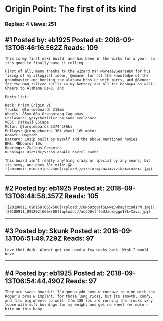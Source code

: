 # Origin Point: The first of its kind

### Replies: 4 Views: 251

## \#1 Posted by: eb1925 Posted at: 2018-09-13T06:46:16.562Z Reads: 109

```
This is my first esk8 build, and has been in the works for a year, so it's good to finally have it rolling. 

First of all, many thanks to the wizard man @GreasyGearsWRX for his fixing of my illogical ideas, @mmaner for all the knowledge of the grandmaster and hooking the alabama bros up with parts, and @Sender for the MAD silicon skillz on my battery and all the hookups as well. Cheers to Alabama Esk8, inc.

Parts list:

Deck: Prism Origin V1
Trucks: @torqueboards 218mm
Wheels: 85mm 80a Orangatang Caguamas 
Enclosure: @psychotiller no name enclosure
VESC: @stewii ESCape
Motor: @torqueboards 6374 190kv
Pulleys: @torqueboards 36t wheel 16t motor
Remote: Maytech 
Battery: 10s5p built by myself and the above mentioned homies
BMS: MBboards 10s 
Bearings: Zealous Ceramics
Bushings: Riptide/Venom double barrel combo

This board isn't really anything crazy or special by any means, but its sexy, and goes 30+ miles.😁 
![20180911_090219|666x500](upload://ssnTBr4g28wIA7Y71kXAvxUZnAE.jpg)
```

---
## \#2 Posted by: eb1925 Posted at: 2018-09-13T06:48:58.357Z Reads: 105

```
![20180911_090158|666x500](upload://8Np9zgdafSLwwzCwkayjxx9d1PM.jpg)![20180911_090202|666x500](upload://acsQ0vthfeUJauxeggw1YLvXavc.jpg)
```

---
## \#3 Posted by: Skunk Posted at: 2018-09-13T06:51:49.729Z Reads: 97

```
Love that deck. Almost got one used a few weeks back. Wish I would have
```

---
## \#4 Posted by: eb1925 Posted at: 2018-09-13T06:54:44.490Z Reads: 97

```
They are sweet boards!! I'm gonna add some w concave to mine with the Roger's bros w implant, for those long rides, but its smooth, comfy, and fits big wheels so well! I'm 180 lbs and running the trucks very loose with soft bushings for my weight and get no wheel (or motor) bite on this baby.
```

---
